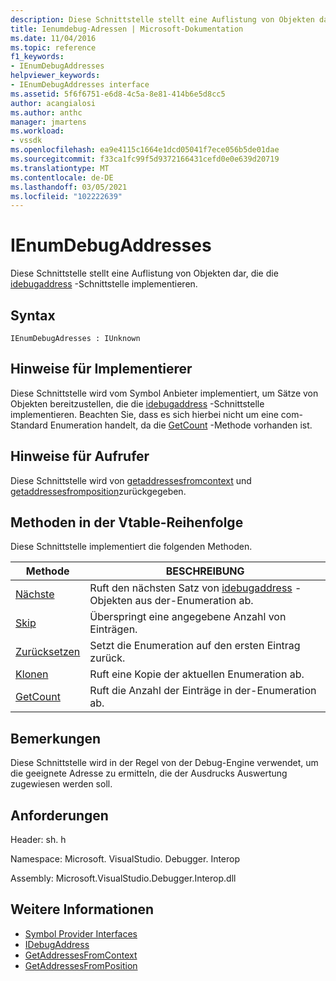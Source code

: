 ```yaml
---
description: Diese Schnittstelle stellt eine Auflistung von Objekten dar, die die idebugaddress-Schnittstelle implementieren.
title: Ienumdebug-Adressen | Microsoft-Dokumentation
ms.date: 11/04/2016
ms.topic: reference
f1_keywords:
- IEnumDebugAddresses
helpviewer_keywords:
- IEnumDebugAddresses interface
ms.assetid: 5f6f6751-e6d8-4c5a-8e81-414b6e5d8cc5
author: acangialosi
ms.author: anthc
manager: jmartens
ms.workload:
- vssdk
ms.openlocfilehash: ea9e4115c1664e1dcd05041f7ece056b5de01dae
ms.sourcegitcommit: f33ca1fc99f5d9372166431cefd0e0e639d20719
ms.translationtype: MT
ms.contentlocale: de-DE
ms.lasthandoff: 03/05/2021
ms.locfileid: "102222639"
---
```

# <a name="ienumdebugaddresses"></a>IEnumDebugAddresses
Diese Schnittstelle stellt eine Auflistung von Objekten dar, die die [idebugaddress](../../../extensibility/debugger/reference/idebugaddress.md) -Schnittstelle implementieren.

## <a name="syntax"></a>Syntax

```
IEnumDebugAdresses : IUnknown
```

## <a name="notes-for-implementers"></a>Hinweise für Implementierer
 Diese Schnittstelle wird vom Symbol Anbieter implementiert, um Sätze von Objekten bereitzustellen, die die [idebugaddress](../../../extensibility/debugger/reference/idebugaddress.md) -Schnittstelle implementieren. Beachten Sie, dass es sich hierbei nicht um eine com-Standard Enumeration handelt, da die [GetCount](../../../extensibility/debugger/reference/ienumdebugaddresses-getcount.md) -Methode vorhanden ist.

## <a name="notes-for-callers"></a>Hinweise für Aufrufer
 Diese Schnittstelle wird von [getaddressesfromcontext](../../../extensibility/debugger/reference/idebugsymbolprovider-getaddressesfromcontext.md) und [getaddressesfromposition](../../../extensibility/debugger/reference/idebugsymbolprovider-getaddressesfromposition.md)zurückgegeben.

## <a name="methods-in-vtable-order"></a>Methoden in der Vtable-Reihenfolge
 Diese Schnittstelle implementiert die folgenden Methoden.

|Methode|BESCHREIBUNG|
|------------|-----------------|
|[Nächste](../../../extensibility/debugger/reference/ienumdebugaddresses-next.md)|Ruft den nächsten Satz von [idebugaddress](../../../extensibility/debugger/reference/idebugaddress.md) -Objekten aus der-Enumeration ab.|
|[Skip](../../../extensibility/debugger/reference/ienumdebugaddresses-skip.md)|Überspringt eine angegebene Anzahl von Einträgen.|
|[Zurücksetzen](../../../extensibility/debugger/reference/ienumdebugaddresses-reset.md)|Setzt die Enumeration auf den ersten Eintrag zurück.|
|[Klonen](../../../extensibility/debugger/reference/ienumdebugaddresses-clone.md)|Ruft eine Kopie der aktuellen Enumeration ab.|
|[GetCount](../../../extensibility/debugger/reference/ienumdebugaddresses-getcount.md)|Ruft die Anzahl der Einträge in der-Enumeration ab.|

## <a name="remarks"></a>Bemerkungen
 Diese Schnittstelle wird in der Regel von der Debug-Engine verwendet, um die geeignete Adresse zu ermitteln, die der Ausdrucks Auswertung zugewiesen werden soll.

## <a name="requirements"></a>Anforderungen
 Header: sh. h

 Namespace: Microsoft. VisualStudio. Debugger. Interop

 Assembly: Microsoft.VisualStudio.Debugger.Interop.dll

## <a name="see-also"></a>Weitere Informationen
- [Symbol Provider Interfaces](../../../extensibility/debugger/reference/symbol-provider-interfaces.md)
- [IDebugAddress](../../../extensibility/debugger/reference/idebugaddress.md)
- [GetAddressesFromContext](../../../extensibility/debugger/reference/idebugsymbolprovider-getaddressesfromcontext.md)
- [GetAddressesFromPosition](../../../extensibility/debugger/reference/idebugsymbolprovider-getaddressesfromposition.md)
